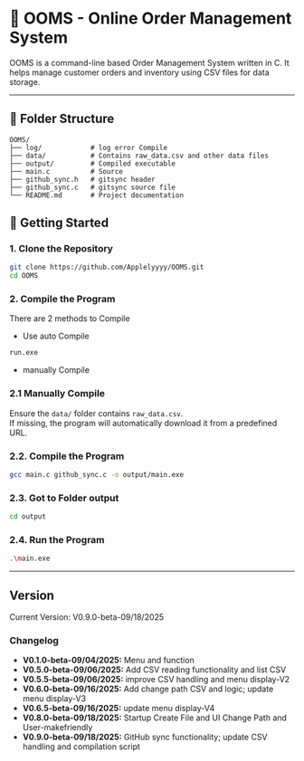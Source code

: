 # 🛒 OOMS - Online Order Management System

OOMS is a command-line based Order Management System written in C. It helps manage customer orders and inventory using CSV files for data storage.

---

## 📁 Folder Structure

```plaintext
OOMS/
├── log/            # log error Compile
├── data/           # Contains raw_data.csv and other data files
├── output/         # Compiled executable
├── main.c          # Source
├── github_sync.h   # gitsync header 
├── github_sync.c   # gitsync source file
└── README.md       # Project documentation
```

## 🚀 Getting Started

### 1. Clone the Repository

```bash
git clone https://github.com/Applelyyyy/OOMS.git
cd OOMS
```

### 2. Compile the Program

 There are 2 methods to Compile

- Use auto Compile

```bash
run.exe
```

- manually Compile

### 2.1 Manually  Compile

Ensure the `data/` folder contains `raw_data.csv`.  
If missing, the program will automatically download it from a predefined URL.

### 2.2. Compile the Program

```bash
gcc main.c github_sync.c -o output/main.exe
```

### 2.3. Got to Folder output

```bash
cd output
```

### 2.4. Run the Program

```bash
.\main.exe
```

---

## Version

Current Version: V0.9.0-beta-09/18/2025

### Changelog

- **V0.1.0-beta-09/04/2025:** Menu and function
- **V0.5.0-beta-09/06/2025:** Add CSV reading functionality and list CSV
- **V0.5.5-beta-09/06/2025:** improve CSV handling and menu display-V2
- **V0.6.0-beta-09/16/2025:** Add change path CSV and logic; update menu display-V3
- **V0.6.5-beta-09/16/2025:** update menu display-V4
- **V0.8.0-beta-09/18/2025:** Startup Create File and UI Change Path and User-makefriendly
- **V0.9.0-beta-09/18/2025:** GitHub sync functionality; update CSV handling and compilation script
